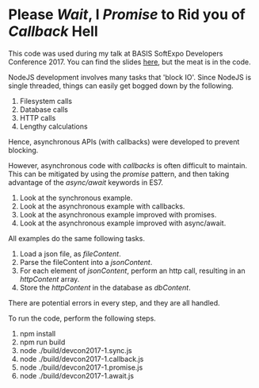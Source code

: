 Please *Wait*, I *Promise* to Rid you of *Callback* Hell
========================================================

This code was used during my talk at BASIS SoftExpo Developers Conference 2017.
You can find the slides [here](slides), but the meat is in the code.

NodeJS development involves many tasks that 'block IO'.
Since NodeJS is single threaded, things can easily get bogged down by the following.

1. Filesystem calls
2. Database calls
3. HTTP calls
4. Lengthy calculations

Hence, asynchronous APIs (with callbacks) were developed to prevent blocking.

However, asynchronous code with *callbacks* is often difficult to maintain.
This can be mitigated by using the *promise* pattern, and then taking advantage of
the *async/await* keywords in ES7.

1. Look at the synchronous example.
2. Look at the asynchronous example with callbacks.
3. Look at the asynchronous example improved with promises.
4. Look at the asynchronous example improved with async/await.

All examples do the same following tasks.

1. Load a json file, as *fileContent*.
2. Parse the fileContent into a *jsonContent*.
3. For each element of *jsonContent*, perform an http call, 
   resulting in an *httpContent* array.
4. Store the *httpContent* in the database as *dbContent*.

There are potential errors in every step, and they are all handled.

To run the code, perform the following steps.

1. npm install
2. npm run build
3. node ./build/devcon2017-1.sync.js
4. node ./build/devcon2017-1.callback.js
5. node ./build/devcon2017-1.promise.js
6. node ./build/devcon2017-1.await.js
